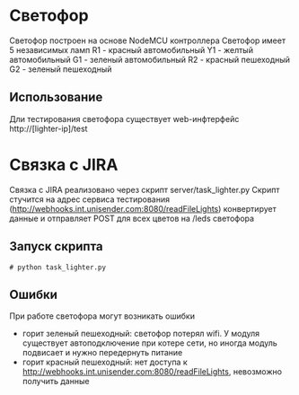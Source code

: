 # Светофор

Светофор построен на основе NodeMCU контроллера
Светофор имеет 5 независимых ламп
R1 - красный автомобильный
Y1 - желтый автомобильный
G1 - зеленый автомобильный
R2 - красный пешеходный
G2 - зеленый пешеходный

## Использование

Дли тестирования светофора существует web-инфтерфейс
http://[lighter-ip]/test

# Связка с JIRA
Связка с JIRA реализовано через скрипт server/task_lighter.py
Скрипт стучится на адрес сервиса тестирования (http://webhooks.int.unisender.com:8080/readFileLights)
конвертирует данные и отправляет POST для всех цветов на /leds светофора

## Запуск скрипта
```# python task_lighter.py```

## Ошибки
При работе светофора могут возникать ошибки
- горит зеленый пешеходный: светофор потерял wifi.
У модуля существует автоподключение при котере сети,
но иногда модуль подвисает и нужно передернуть питание
- горит красный пешеходный: нет доступа к http://webhooks.int.unisender.com:8080/readFileLights, невозможно получить данные